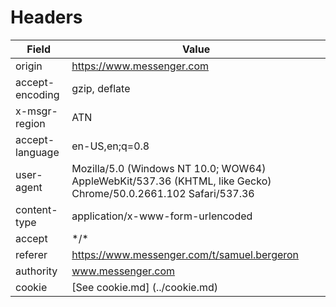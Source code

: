 # Headers

|Field             | Value                            |
| ---------------- | -------------------------------- |
| origin           | https://www.messenger.com        |
| accept-encoding  | gzip, deflate                    |
| x-msgr-region    | ATN                              |
| accept-language  | en-US,en;q=0.8                   |
| user-agent       | Mozilla/5.0 (Windows NT 10.0; WOW64) AppleWebKit/537.36 (KHTML, like Gecko) Chrome/50.0.2661.102 Safari/537.36 |
| content-type     | application/x-www-form-urlencoded |
| accept           | \*/\*                              |
| referer          | https://www.messenger.com/t/samuel.bergeron |
| authority        | www.messenger.com                |
| cookie           | [See cookie.md] (../cookie.md)   |  
